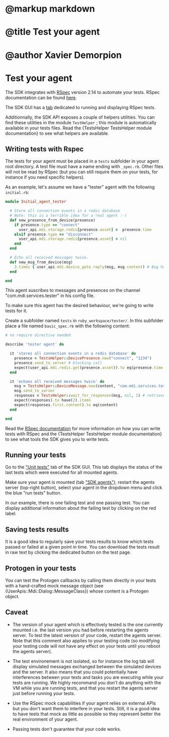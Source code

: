 # @markup markdown
# @title Test your agent
# @author Xavier Demorpion

# Test your agent #

The SDK integrates with [RSpec](http://rspec.info/) version 2.14 to automate your tests. RSpec documentation can be found [here](http://rubydoc.info/gems/rspec/file/README.md).

The SDK GUI has a [tab](http://0.0.0.0:5000/unit_tests) dedicated to running and displaying RSpec tests.

Additionnally, the SDK API exposes a couple of helpers utilities. You can find these utilities in the module `TestHelper` ; this module is automatically available in your tests files. Read the {TestsHelper TestsHelper module documentation} to see what helpers are available.

## Writing tests with Rspec ##

The tests for your agent must be placed in a `tests` subfolder in your agent root directory. A test file must have a name ending with `_spec.rb`. Other files will not be read by RSpec (but you can still require them on your tests, for instance if you need specific helpers).

As an example, let's assume we have a "tester" agent with the following `initial.rb`:

``` ruby
module Initial_agent_tester

  # Store all connection events in a redis database
  # Note: this is a terrible idea for a real agent :-)
  def new_presence_from_device(presence)
    if presence.type == "connect"
      user_api.mdi.storage.redis[presence.asset] =  presence.time
    elsif presence.type == "disconnect"
      user_api.mdi.storage.redis[presence.asset] = nil
    end
  end

  # Echo all received messages twice.
  def new_msg_from_device(msg)
    3.times { user_api.mdi.device_gate.reply(msg, msg.content) # Bug here, let's see if the tests will reveal it...
  end

end
```

This agent suscribes to messages and presences on the channel "com.mdi.services.tester" in his config file.

To make sure this agent has the desired behaviour, we're going to write tests for it.

Create a subfolder named `tests` in `ruby_workspace/tester/`. In this subfolder place a file named `basic_spec.rb` with the following content:

``` ruby
# no require directive needed

describe 'tester agent' do

  it 'stores all connection events in a redis database' do
    presence = TestsHelper::DevicePresence.new("connect", "1234")
    presence.send_to_server # blocking call
    expect(user_api.mdi.redis.get(presence.asset)).to eq(presence.time.to_s)
  end

  it 'echoes all received messages twice' do
    msg = TestsHelper::DeviceMessage.new(content, "com.mdi.services.tester", "1234", "tester_account")
    msg.send_to_server
    responses = TestsHelper::wait_for_responses(msg, nil, 1) # retrieve all responses in the following second
    expect(responses).to have(2).items
    expect(responses.first.content).to eq(content)
  end

end
```

Read the [RSpec documentation](http://rubydoc.info/gems/rspec/file/README.md) for more information on how you can write tests with RSpec and the {TestsHelper TestsHelper module documentation} to see what tools the SDK gives you to write tests.

## Running your tests ##

Go to the ["Unit tests"](http://0.0.0.0:5000/unit_tests) tab of the SDK GUI. This tab displays the status of the last tests which were executed for all mounted agents.

Make sure your agent is mounted (tab ["SDK agents"](http://0.0.0.0:5000)), restart the agents server (top-right button), select your agent in the dropdown menu and click the blue "run tests" button.

In our example, there is one failing test and one passing test. You can display additional information about the failing test by clicking on the red label.

## Saving tests results ##

It is a good idea to regularly save your tests results to know which tests passed or failed at a given point in time. You can download the tests result in raw text by clicking the dedicated button on the test page.

## Protogen in your tests

You can test the Protogen callbacks by calling them directly in your tests with a hand-crafted mock message object (see {UserApis::Mdi::Dialog::MessageClass}) whose content is a Protogen object.

## Caveat ##

* The version of your agent which is effectively tested is the one currently mounted i.e. the last version you had before restarting the agents server. To test the latest version of your code, restart the agents server. Note that this comment also applies to your testing code (so modifying your testing code will not have any effect on your tests until you reboot the agents server).

* The test environement is not isolated, so for instance the log tab will display simulated messages exchanged between the simulated devices and the server. It also means that you could potentially have interferences between your tests and tasks you are executing while your tests are running. We highly recommand you don't do anything with the VM while you are running tests, and that you restart the agents server just before running your tests.

* Use the RSpec mock capabilities if your agent relies on external APIs but you don't want them to interfere in your tests. Still, it is a good idea to have tests that mock as little as possible so they represent better the real environment of your agent.

* Passing tests don't guarantee that your code works. 
